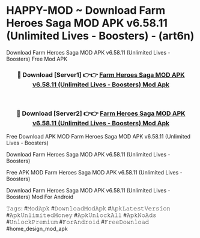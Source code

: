 # HAPPY-MOD ~ Download Farm Heroes Saga MOD APK v6.58.11 (Unlimited Lives - Boosters) - (art6n)
Download Farm Heroes Saga MOD APK v6.58.11 (Unlimited Lives - Boosters) Free Mod APK

<div align="center">
<h3>🔴 Download [Server1] 👉👉 <a href="https://apk-comot.site?title=Farm_Heroes_Saga_MOD_APK_v6.58.11_(Unlimited_Lives_-_Boosters)">Farm Heroes Saga MOD APK v6.58.11 (Unlimited Lives - Boosters) Mod Apk</a></h3><br>

<h3>🔴 Download [Server2] 👉👉 <a href="https://apk-comot.site?title=Farm_Heroes_Saga_MOD_APK_v6.58.11_(Unlimited_Lives_-_Boosters)">Farm Heroes Saga MOD APK v6.58.11 (Unlimited Lives - Boosters) Mod Apk</a></h3>
</div>


Free Download APK MOD Farm Heroes Saga MOD APK v6.58.11 (Unlimited Lives - Boosters)

Download Farm Heroes Saga MOD APK v6.58.11 (Unlimited Lives - Boosters) 

Free APK MOD Farm Heroes Saga MOD APK v6.58.11 (Unlimited Lives - Boosters) 

Download Farm Heroes Saga MOD APK v6.58.11 (Unlimited Lives - Boosters) Mod For Android

𝚃𝚊𝚐𝚜: #𝙼𝚘𝚍𝙰𝚙𝚔 #𝙳𝚘𝚠𝚗𝚕𝚘𝚊𝚍𝙼𝚘𝚍𝙰𝚙𝚔 #𝙰𝚙𝚔𝙻𝚊𝚝𝚎𝚜𝚝𝚅𝚎𝚛𝚜𝚒𝚘𝚗 #𝙰𝚙𝚔𝚄𝚗𝚕𝚒𝚖𝚒𝚝𝚎𝚍𝙼𝚘𝚗𝚎𝚢 #𝙰𝚙𝚔𝚄𝚗𝚕𝚘𝚌𝚔𝙰𝚕𝚕 #𝙰𝚙𝚔𝙽𝚘𝙰𝚍𝚜 #𝚄𝚗𝚕𝚘𝚌𝚔𝙿𝚛𝚎𝚖𝚒𝚞𝚖 #𝙵𝚘𝚛𝙰𝚗𝚍𝚛𝚘𝚒𝚍 #𝙵𝚛𝚎𝚎𝙳𝚘𝚠𝚗𝚕𝚘𝚊𝚍 #home_design_mod_apk